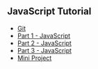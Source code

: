 ## JavaScript Tutorial

- [Git]()
- [Part 1 - JavaScript]()
- [Part 2 - JavaScript]()
- [Part 3 - JavaScript]()
- [Mini Project]()